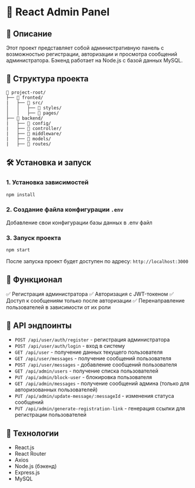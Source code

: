 # 🚀 React Admin Panel

## 📌 Описание

Этот проект представляет собой административную панель с возможностью регистрации, авторизации и просмотра сообщений администратора. Бэкенд работает на Node.js с базой данных MySQL.

## 📂 Структура проекта

```
📁 project-root/
├── 📁 fronted/
|   ├── 📁 src/
│   │   ├── 📁 styles/
│   │   ├── 📁 pages/
├── 📁 backend/
|   ├── 📁 config/
|   ├── 📁 controller/
|   ├── 📁 middleware/
|   ├── 📁 models/
|   ├── 📁 routes/
```

## 🛠 Установка и запуск

### 1. Установка зависимостей

```sh
npm install
```

### 2. Создание файла конфигурации `.env`

Добавление свои конфигурации базы данных в .env файл

### 3. Запуск проекта

```sh
npm start
```

После запуска проект будет доступен по адресу: `http://localhost:3000`

## 📌 Функционал

✅ Регистрация администратора ✅ Авторизация с JWT-токеном ✅ Доступ к сообщениям только после авторизации ✅ Перенаправление пользователей в зависимости от их роли

## 📜 API эндпоинты

- `POST /api/user/auth/register` - регистрация администратора
- `POST /api/user/auth/login` - вход в систему
- `GET /api/user` - получение данных текущего пользователя
- `GET /api/user/messages` - получение сообщений пользователя
- `POST /api/user/messages` - добавление сообщений пользователя
- `GET /api/admin/users` - получение списка пользователей
- `PUT /api/admin/block-user` - блокировка пользователя
- `GET /api/admin/messages` - получение сообщений админа (только для авторизованных пользователей)
- `PUT /api/admin/update-message/:messageId` - изменения статуса сообщений
- `PUT /api/admin/generate-registration-link` - генерация ссылки для регистрации пользователей



## 🔧 Технологии

- React.js
- React Router
- Axios
- Node.js (бэкенд)
- Express.js
- MySQL

